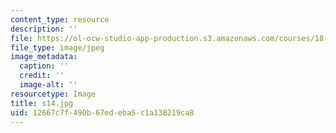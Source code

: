 ```yaml
---
content_type: resource
description: ''
file: https://ol-ocw-studio-app-production.s3.amazonaws.com/courses/18-03sc-differential-equations-fall-2011/12667c7f490b67edeba5c1a138219ca8_s14.jpg
file_type: image/jpeg
image_metadata:
  caption: ''
  credit: ''
  image-alt: ''
resourcetype: Image
title: s14.jpg
uid: 12667c7f-490b-67ed-eba5-c1a138219ca8
---
```

